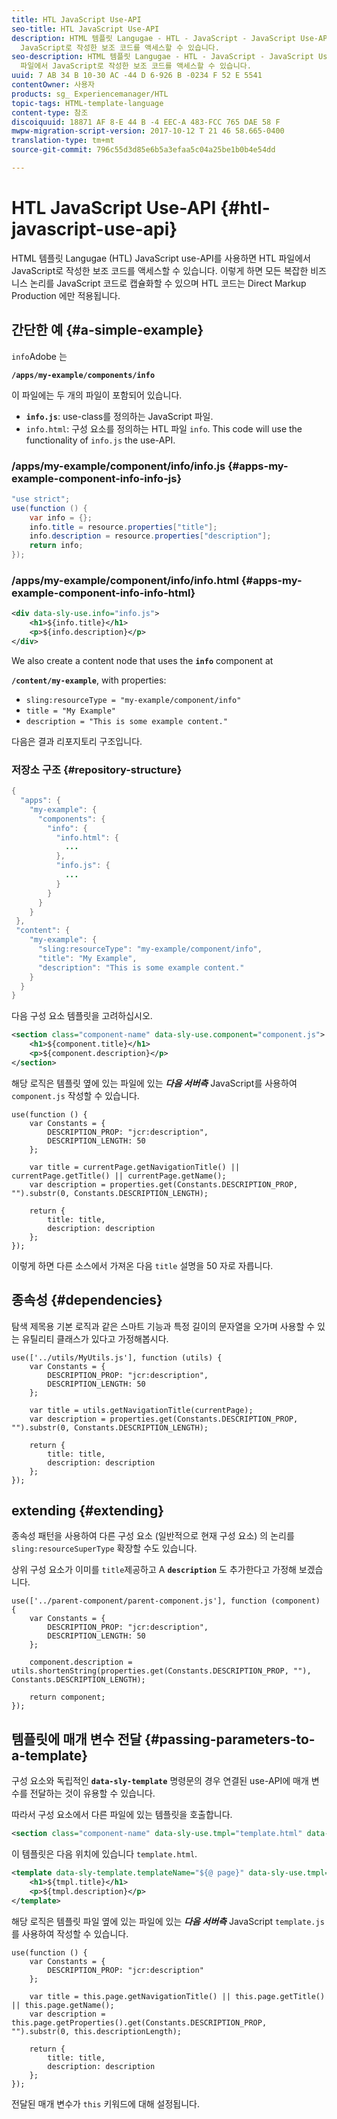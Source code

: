 ```yaml
---
title: HTL JavaScript Use-API
seo-title: HTL JavaScript Use-API
description: HTML 템플릿 Langugae - HTL - JavaScript - JavaScript Use-API를 사용하면 HTL 파일에서
  JavaScript로 작성한 보조 코드를 액세스할 수 있습니다.
seo-description: HTML 템플릿 Langugae - HTL - JavaScript - JavaScript Use-API를 사용하면 HTL
  파일에서 JavaScript로 작성한 보조 코드를 액세스할 수 있습니다.
uuid: 7 AB 34 B 10-30 AC -44 D 6-926 B -0234 F 52 E 5541
contentOwner: 사용자
products: sg_ Experiencemanager/HTL
topic-tags: HTML-template-language
content-type: 참조
discoiquuid: 18871 AF 8-E 44 B -4 EEC-A 483-FCC 765 DAE 58 F
mwpw-migration-script-version: 2017-10-12 T 21 46 58.665-0400
translation-type: tm+mt
source-git-commit: 796c55d3d85e6b5a3efaa5c04a25be1b0b4e54dd

---
```



# HTL JavaScript Use-API {#htl-javascript-use-api}

HTML 템플릿 Langugae (HTL) JavaScript use-API를 사용하면 HTL 파일에서 JavaScript로 작성한 보조 코드를 액세스할 수 있습니다. 이렇게 하면 모든 복잡한 비즈니스 논리를 JavaScript 코드로 캡슐화할 수 있으며 HTL 코드는 Direct Markup Production 에만 적용됩니다.

## 간단한 예 {#a-simple-example}

`info`Adobe 는

**`/apps/my-example/components/info`**

이 파일에는 두 개의 파일이 포함되어 있습니다.

* **`info.js`**: use-class를 정의하는 JavaScript 파일.
* `info.html`: 구성 요소를 정의하는 HTL 파일 `info`. This code will use the functionality of `info.js` the use-API.

### /apps/my-example/component/info/info.js {#apps-my-example-component-info-info-js}

```java
"use strict";
use(function () {
    var info = {};    
    info.title = resource.properties["title"];
    info.description = resource.properties["description"];    
    return info;
});
```

### /apps/my-example/component/info/info.html {#apps-my-example-component-info-info-html}

```xml
<div data-sly-use.info="info.js">
    <h1>${info.title}</h1>
    <p>${info.description}</p>
</div>
```

We also create a content node that uses the **`info`** component at

**`/content/my-example`**, with properties:

* `sling:resourceType = "my-example/component/info"`
* `title = "My Example"`
* `description = "This is some example content."`

다음은 결과 리포지토리 구조입니다.

### 저장소 구조 {#repository-structure}

```java
{
  "apps": {
    "my-example": {
      "components": {
        "info": {
          "info.html": {
            ...
          }, 
          "info.js": {
            ...
          }
        }
      }
    }
 },     
 "content": {
    "my-example": {
      "sling:resourceType": "my-example/component/info",
      "title": "My Example",
      "description": "This is some example content."
    }
  }
}
```

다음 구성 요소 템플릿을 고려하십시오.

```xml
<section class="component-name" data-sly-use.component="component.js">
    <h1>${component.title}</h1>
    <p>${component.description}</p>
</section>
```

해당 로직은 템플릿 옆에 있는 파일에 있는 ***다음 서버측*** JavaScript를 사용하여 `component.js` 작성할 수 있습니다.

```
use(function () {
    var Constants = {
        DESCRIPTION_PROP: "jcr:description",
        DESCRIPTION_LENGTH: 50
    };
 
    var title = currentPage.getNavigationTitle() || currentPage.getTitle() || currentPage.getName();
    var description = properties.get(Constants.DESCRIPTION_PROP, "").substr(0, Constants.DESCRIPTION_LENGTH);
 
    return {
        title: title,
        description: description
    };
});
```

이렇게 하면 다른 소스에서 가져온 다음 `title` 설명을 50 자로 자릅니다.

## 종속성 {#dependencies}

탐색 제목용 기본 로직과 같은 스마트 기능과 특정 길이의 문자열을 오가며 사용할 수 있는 유틸리티 클래스가 있다고 가정해봅시다.

```
use(['../utils/MyUtils.js'], function (utils) {
    var Constants = {
        DESCRIPTION_PROP: "jcr:description",
        DESCRIPTION_LENGTH: 50
    };
 
    var title = utils.getNavigationTitle(currentPage);
    var description = properties.get(Constants.DESCRIPTION_PROP, "").substr(0, Constants.DESCRIPTION_LENGTH);
 
    return {
        title: title,
        description: description
    };
});
```

## extending {#extending}

종속성 패턴을 사용하여 다른 구성 요소 (일반적으로 현재 구성 요소) 의 논리를 `sling:resourceSuperType` 확장할 수도 있습니다.

상위 구성 요소가 이미를 `title`제공하고 A **`description`** 도 추가한다고 가정해 보겠습니다.

```
use(['../parent-component/parent-component.js'], function (component) {
    var Constants = {
        DESCRIPTION_PROP: "jcr:description",
        DESCRIPTION_LENGTH: 50
    };
 
    component.description = utils.shortenString(properties.get(Constants.DESCRIPTION_PROP, ""), Constants.DESCRIPTION_LENGTH);
 
    return component;
});
```

## 템플릿에 매개 변수 전달 {#passing-parameters-to-a-template}

구성 요소와 독립적인 **`data-sly-template`** 명령문의 경우 연결된 use-API에 매개 변수를 전달하는 것이 유용할 수 있습니다.

따라서 구성 요소에서 다른 파일에 있는 템플릿을 호출합니다.

```xml
<section class="component-name" data-sly-use.tmpl="template.html" data-sly-call="${tmpl.templateName @ page=currentPage}"></section>
```

이 템플릿은 다음 위치에 있습니다 `template.html`.

```xml
<template data-sly-template.templateName="${@ page}" data-sly-use.tmpl="${'template.js' @ page=page, descriptionLength=50}">
    <h1>${tmpl.title}</h1>
    <p>${tmpl.description}</p>
</template>
```

해당 로직은 템플릿 파일 옆에 있는 파일에 있는 ***다음 서버측*** JavaScript `template.js` 를 사용하여 작성할 수 있습니다.

```
use(function () {
    var Constants = {
        DESCRIPTION_PROP: "jcr:description"
    };
 
    var title = this.page.getNavigationTitle() || this.page.getTitle() || this.page.getName();
    var description = this.page.getProperties().get(Constants.DESCRIPTION_PROP, "").substr(0, this.descriptionLength);
 
    return {
        title: title,
        description: description
    };
});
```

전달된 매개 변수가 `this` 키워드에 대해 설정됩니다.
